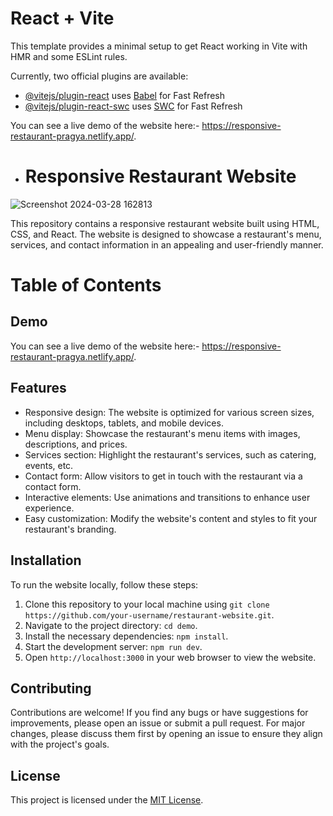 # React + Vite

This template provides a minimal setup to get React working in Vite with HMR and some ESLint rules.

Currently, two official plugins are available:

- [@vitejs/plugin-react](https://github.com/vitejs/vite-plugin-react/blob/main/packages/plugin-react/README.md) uses [Babel](https://babeljs.io/) for Fast Refresh
- [@vitejs/plugin-react-swc](https://github.com/vitejs/vite-plugin-react-swc) uses [SWC](https://swc.rs/) for Fast Refresh


You can see a live demo of the website here:-  https://responsive-restaurant-pragya.netlify.app/.

- # Responsive Restaurant Website

![Screenshot 2024-03-28 162813](https://github.com/Pragyac9/Responsive-restaurant-react-vite/assets/136442660/07f38c40-01c9-401e-b76c-8be7552d8db6)


This repository contains a responsive restaurant website built using HTML, CSS, and React. The website is designed to showcase a restaurant's menu, services, and contact information in an appealing and user-friendly manner.

# Table of Contents

## Demo

You can see a live demo of the website here:-  https://responsive-restaurant-pragya.netlify.app/.

## Features

- Responsive design: The website is optimized for various screen sizes, including desktops, tablets, and mobile devices.
- Menu display: Showcase the restaurant's menu items with images, descriptions, and prices.
- Services section: Highlight the restaurant's services, such as catering, events, etc.
- Contact form: Allow visitors to get in touch with the restaurant via a contact form.
- Interactive elements: Use animations and transitions to enhance user experience.
- Easy customization: Modify the website's content and styles to fit your restaurant's branding.

## Installation

To run the website locally, follow these steps:

1. Clone this repository to your local machine using `git clone https://github.com/your-username/restaurant-website.git`.
2. Navigate to the project directory: `cd demo`.
3. Install the necessary dependencies: `npm install`.
4. Start the development server: `npm run dev`.
5. Open `http://localhost:3000` in your web browser to view the website.



## Contributing

Contributions are welcome! If you find any bugs or have suggestions for improvements, please open an issue or submit a pull request. For major changes, please discuss them first by opening an issue to ensure they align with the project's goals.

## License

This project is licensed under the [MIT License](LICENSE).


